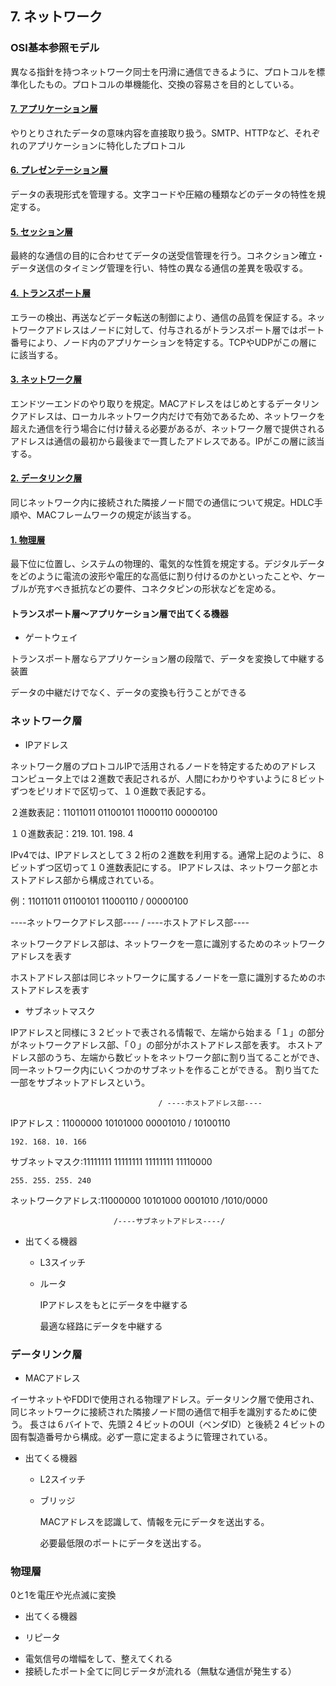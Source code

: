 ## 7. ネットワーク

### OSI基本参照モデル

異なる指針を持つネットワーク同士を円滑に通信できるように、プロトコルを標準化したもの。プロトコルの単機能化、交換の容易さを目的としている。

#### [7. アプリケーション層](#)

やりとりされたデータの意味内容を直接取り扱う。SMTP、HTTPなど、それぞれのアプリケーションに特化したプロトコル


#### [6. プレゼンテーション層](#)

データの表現形式を管理する。文字コードや圧縮の種類などのデータの特性を規定する。

#### [5. セッション層](#)

最終的な通信の目的に合わせてデータの送受信管理を行う。コネクション確立・データ送信のタイミング管理を行い、特性の異なる通信の差異を吸収する。

#### [4. トランスポート層](#)

エラーの検出、再送などデータ転送の制御により、通信の品質を保証する。ネットワークアドレスはノードに対して、付与されるがトランスポート層ではポート番号により、ノード内のアプリケーションを特定する。TCPやUDPがこの層にに該当する。

#### [3. ネットワーク層](#ネットワーク層)

エンドツーエンドのやり取りを規定。MACアドレスをはじめとするデータリンクアドレスは、ローカルネットワーク内だけで有効であるため、ネットワークを超えた通信を行う場合に付け替える必要があるが、ネットワーク層で提供されるアドレスは通信の最初から最後まで一貫したアドレスである。IPがこの層に該当する。

#### [2. データリンク層](#データリンク層)

同じネットワーク内に接続された隣接ノード間での通信について規定。HDLC手順や、MACフレームワークの規定が該当する。

#### [1. 物理層](#物理層)

最下位に位置し、システムの物理的、電気的な性質を規定する。デジタルデータをどのように電流の波形や電圧的な高低に割り付けるのかといったことや、ケーブルが充すべき抵抗などの要件、コネクタピンの形状などを定める。




#### トランスポート層〜アプリケーション層で出てくる機器

- ゲートウェイ

トランスポート層ならアプリケーション層の段階で、データを変換して中継する装置

データの中継だけでなく、データの変換も行うことができる

### ネットワーク層

- IPアドレス

ネットワーク層のプロトコルIPで活用されるノードを特定するためのアドレス
コンピュータ上では２進数で表記されるが、人間にわかりやすいように８ビットずつをピリオドで区切って、１０進数で表記する。

２進数表記：11011011 01100101 11000110 00000100


１０進数表記：219. 101. 198. 4


IPv4では、IPアドレスとして３２桁の２進数を利用する。通常上記のように、８ビットずつ区切って１０進数表記にする。
IPアドレスは、ネットワーク部とホストアドレス部から構成されている。

例：11011011 01100101 11000110 / 00000100

  ----ネットワークアドレス部---- / ----ホストアドレス部----

ネットワークアドレス部は、ネットワークを一意に識別するためのネットワークアドレスを表す

ホストアドレス部は同じネットワークに属するノードを一意に識別するためのホストアドレスを表す


- サブネットマスク

IPアドレスと同様に３２ビットで表される情報で、左端から始まる「１」の部分がネットワークアドレス部、「０」の部分がホストアドレス部を表す。
ホストアドレス部のうち、左端から数ビットをネットワーク部に割り当てることができ、同一ネットワーク内にいくつかのサブネットを作ることができる。
割り当てた一部をサブネットアドレスという。

                                     / ----ホストアドレス部----
IPアドレス：11000000 10101000 00001010 / 10100110

`192. 168. 10. 166`

サブネットマスク:11111111 11111111 11111111 11110000

`255. 255. 255. 240`

ネットワークアドレス:11000000 10101000 0001010 /1010/0000

                           /----サブネットアドレス----/

- 出てくる機器

   - L3スイッチ
   - ルータ
   
     IPアドレスをもとにデータを中継する
     
     最適な経路にデータを中継する

### データリンク層

* MACアドレス

イーサネットやFDDIで使用される物理アドレス。データリンク層で使用され、同じネットワークに接続された隣接ノード間の通信で相手を識別するために使う。
長さは６バイトで、先頭２４ビットのOUI（ベンダID）と後続２４ビットの固有製造番号から構成。必ず一意に定まるように管理されている。

- 出てくる機器

   - L2スイッチ
   - ブリッジ

     MACアドレスを認識して、情報を元にデータを送出する。　　
     
     必要最低限のポートにデータを送出する。

### 物理層

0と1を電圧や光点滅に変換

- 出てくる機器

- リピータ
* 電気信号の増幅をして、整えてくれる
* 接続したポート全てに同じデータが流れる（無駄な通信が発生する）






